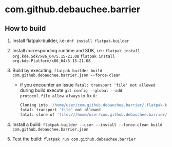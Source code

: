 # com.github.debauchee.barrier

## How to build

1. Install flatpak-builder, i.e: `dnf install flatpak-builder`
2. Install corresponding runtime and SDK, i.e.: `flatpak install org.kde.Sdk/x86_64/5.15-21.08` `flatpak install org.kde.Platform/x86_64/5.15-21.08`
3. Build by executing: `flatpak-builder build com.github.debauchee.barrier.json --force-clean`

   - if you encounter an issue `fatal: transport 'file' not allowed` during build execute `git config --global --add protocol.file.allow always` to fix it:

     ```bash
     Cloning into '/home/user/com.github.debauchee.barrier/.flatpak-builder/build/barrier-10/ext/gtest'...
     fatal: transport 'file' not allowed
     fatal: clone of 'file:///home/user/com.github.debauchee.barrier/.flatpak-builder/git/https_github.com_google_googletest.git' into submodule path '/home/user/com.github.debauchee.barrier/.flatpak-builder/build/barrier-10/ext/gtest' failed
     ```

4. Install a build: `flatpak-builder --user --install --force-clean build com.github.debauchee.barrier.json`
5. Test the build: `flatpak run com.github.debauchee.barrier`
